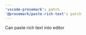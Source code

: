 ```yaml
---
'vscode-prosemark': patch
'@prosemark/paste-rich-text': patch
---
```


Can paste rich text into editor
